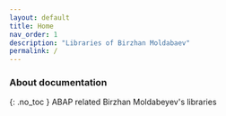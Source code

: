 ```yaml
---
layout: default
title: Home
nav_order: 1
description: "Libraries of Birzhan Moldabaev"
permalink: /
---
```


### About documentation
{: .no_toc }
ABAP related Birzhan Moldabeyev's libraries